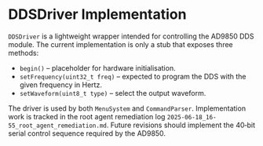 # DDSDriver Implementation

`DDSDriver` is a lightweight wrapper intended for controlling the AD9850 DDS
module. The current implementation is only a stub that exposes three methods:

- `begin()` – placeholder for hardware initialisation.
- `setFrequency(uint32_t freq)` – expected to program the DDS with the given
  frequency in Hertz.
- `setWaveform(uint8_t type)` – select the output waveform.

The driver is used by both `MenuSystem` and `CommandParser`. Implementation
work is tracked in the root agent remediation log
`2025-06-18_16-55_root_agent_remediation.md`. Future revisions should implement
the 40‑bit serial control sequence required by the AD9850.
